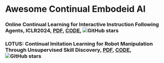 # Awesome Continual Embodeid AI


### Online Continual Learning for Interactive Instruction Following Agents, ICLR2024, [PDF](https://openreview.net/pdf?id=7M0EzjugaN), [CODE](https://github.com/snumprlab/cl-alfred?tab=readme-ov-file), ![GitHub stars](https://img.shields.io/github/stars/snumprlab/cl-alfred?tab=readme-ov-file)

### LOTUS: Continual Imitation Learning for Robot Manipulation Through Unsupervised Skill Discovery, [PDF](https://arxiv.org/abs/2311.02058), [CODE](https://github.com/UT-Austin-RPL/Lotus), ![GitHub stars](https://img.shields.io/github/stars/snumprlab/UT-Austin-RPL/Lotus)
